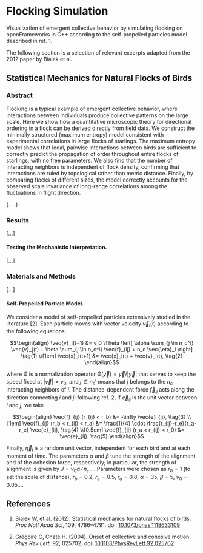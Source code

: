 # Flocking Simulation

Visualization of emergent collective behavior by simulating flocking on openFrameworks in C++ according to the self-propelled particles model described in ref. 1.

The following section is a selection of relevant excerpts adapted from the 2012 paper by Bialek et al.

## Statistical Mechanics for Natural Flocks of Birds

### Abstract

Flocking is a typical example of emergent collective behavior, where interactions between individuals produce collective patterns on the large scale. Here we show how a quantitative microscopic theory for directional ordering in a flock can be derived directly from field data. We construct the minimally structured (maximum entropy) model consistent with experimental correlations in large flocks of starlings. The maximum entropy model shows that local, pairwise interactions between birds are sufficient to correctly predict the propagation of order throughout entire flocks of starlings, with no free parameters. We also find that the number of interacting neighbors is independent of flock density, confirming that interactions are ruled by topological rather than metric distance. Finally, by comparing flocks of different sizes, the model correctly accounts for the observed scale invariance of long-range correlations among the fluctuations in flight direction.

(. . .)

### Results

\[...\]

#### Testing the Mechanistic Interpretation.

\[...\]

### Materials and Methods

\[...\]

#### Self-Propelled Particle Model.

We consider a model of self-propelled particles extensively studied in the literature \[2\]. Each particle moves with vector velocity $\vec{v}_i(t)$ according to the following equations:

```math
\begin{align}
\vec{v}_i(t+1) &= v_0 \Theta \left[ \alpha \sum_{j \in n_c^i} \vec{v}_j(t) + \beta \sum_{j \in n_c^i} \vec{f}_{ij} + n_c \vec{\eta}_i \right] \tag{1} \\[1em]
\vec{x}_i(t+1) &= \vec{x}_i(t) + \vec{v}_i(t), \tag{2}
\end{align}
```

where $\Theta$ is a normalization operator $\Theta(\vec{y}) = \vec{y} / |\vec{y}|$ that serves to keep the speed fixed at $|\vec{v}| = v_0$, and $j \in n_c^i$ means that $j$ belongs to the $n_c$ interacting neighbors of $i$. The distance-dependent force $\vec{f}_ {ij}$ acts along the direction connecting $i$ and $j$; following ref. 2, if $\vec{e}_ {ij}$ is the unit vector between $i$ and $j$, we take

```math
\begin{align}
\vec{f}_{ij} (r_{ij} < r_b) &= -\infty \vec{e}_{ij}, \tag{3} \\[1em]
\vec{f}_{ij} (r_b < r_{ij} < r_a) &= \frac{1}{4} \cdot \frac{r_{ij}-r_e}{r_a-r_e} \vec{e}_{ij}, \tag{4} \\[0.5em]
\vec{f}_{ij} (r_a < r_{ij} < r_0) &= \vec{e}_{ij}. \tag{5}
\end{align}
```

Finally, $\vec{\eta}_i$ is a random unit vector, independent for each bird and at each moment of time. The parameters $\alpha$ and $\beta$ tune the strength of the alignment and of the cohesion force, respectively; in particular, the strength of alignment is given by $J = v_0 \alpha ∕ n_c$.... Parameters were chosen as $r_0 = 1$ (to set the scale of distance), $r_b = 0.2$, $r_e = 0.5$, $r_a = 0.8$, $\alpha = 35$, $\beta = 5$, $v_0 = 0.05$....

## References

1. Bialek W, et al. (2012). Statistical mechanics for natural flocks of birds. _Proc Natl Acad Sci_, 109, 4786–4791. doi: [10.1073/pnas.1118633109](https://doi.org/10.1073/pnas.1118633109)

2. Grégoire G, Chaté H. (2004). Onset of collective and cohesive motion. _Phys Rev Lett_, 92, 025702. doi: [10.1103/PhysRevLett.92.025702](https://doi.org/10.1103/PhysRevLett.92.025702)
